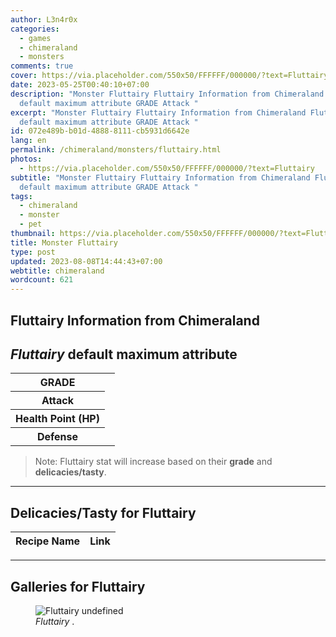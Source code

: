 ```yaml
---
author: L3n4r0x
categories:
  - games
  - chimeraland
  - monsters
comments: true
cover: https://via.placeholder.com/550x50/FFFFFF/000000/?text=Fluttairy
date: 2023-05-25T00:40:10+07:00
description: "Monster Fluttairy Fluttairy Information from Chimeraland Fluttairy
  default maximum attribute GRADE Attack "
excerpt: "Monster Fluttairy Fluttairy Information from Chimeraland Fluttairy
  default maximum attribute GRADE Attack "
id: 072e489b-b01d-4888-8111-cb5931d6642e
lang: en
permalink: /chimeraland/monsters/fluttairy.html
photos:
  - https://via.placeholder.com/550x50/FFFFFF/000000/?text=Fluttairy
subtitle: "Monster Fluttairy Fluttairy Information from Chimeraland Fluttairy
  default maximum attribute GRADE Attack "
tags:
  - chimeraland
  - monster
  - pet
thumbnail: https://via.placeholder.com/550x50/FFFFFF/000000/?text=Fluttairy
title: Monster Fluttairy
type: post
updated: 2023-08-08T14:44:43+07:00
webtitle: chimeraland
wordcount: 621
---
```


<link
  rel="stylesheet"
  href="https://rawcdn.githack.com/dimaslanjaka/Web-Manajemen/870a349/css/bootstrap-5-3-0-alpha3-wrapper.css"
/>
<section id="bootstrap-wrapper">
  <div data-bs-theme="dark">
    <h2>Fluttairy Information from Chimeraland</h2>
    <h2 id="attribute"><i>Fluttairy</i> default maximum attribute</h2>
    <div class="row">
      <div class="col mb-2">
        <div class="card">
          <div class="card-body">
            <table>
              <tr>
                <th>GRADE</th>
                <td><br /></td>
              </tr>
              <tr>
                <th>Attack</th>
                <td></td>
              </tr>
              <tr>
                <th>Health Point (HP)</th>
                <td></td>
              </tr>
              <tr>
                <th>Defense</th>
                <td></td>
              </tr>
            </table>
          </div>
        </div>
      </div>
    </div>
    <blockquote class="bd-callout bd-callout-warning">
      Note: Fluttairy stat will increase based on their <b>grade</b> and
      <b>delicacies/tasty</b>.
    </blockquote>
    <hr />
    <h2 id="delicacies">Delicacies/Tasty for Fluttairy</h2>
    <div class="card">
      <div class="card-body">
        <div class="table-responsive">
          <table class="table table-striped">
            <thead>
              <tr>
                <th>Recipe Name</th>
                <th>Link</th>
              </tr>
            </thead>
            <tbody></tbody>
          </table>
        </div>
      </div>
    </div>
    <hr />
    <div id="gallery">
      <h2>Galleries for Fluttairy</h2>
      <div class="row">
        <div class="col-lg-6 col-12">
          <figure>
            <img
              src="https://www.webmanajemen.com/undefined"
              alt="Fluttairy undefined"
            />
            <figcaption style="word-wrap: break-word">
              <i>Fluttairy</i> .
            </figcaption>
          </figure>
        </div>
      </div>
    </div>
  </div>
</section>